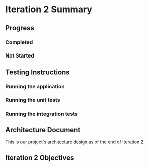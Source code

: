 # Iteration 2 Summary

## **Progress**

### Completed 

### Not Started

## **Testing Instructions**

### Running the application

### Running the unit tests

### Running the integration tests

## **Architecture Document** 

This is our project's [architecture design]() as of the end of Iteration 2.

## **Iteration 2 Objectives** 





